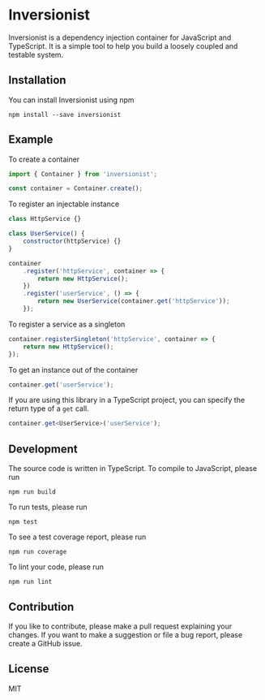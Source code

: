 # Inversionist

Inversionist is a dependency injection container for JavaScript and TypeScript. It is a simple tool to help you build a loosely coupled and testable system.

## Installation

You can install Inversionist using npm

```
npm install --save inversionist
```

## Example

To create a container

```js
import { Container } from 'inversionist';

const container = Container.create();
```

To register an injectable instance

```js
class HttpService {}
```

```js
class UserService() {
    constructor(httpService) {}
}
```

```js
container
    .register('httpService', container => {
        return new HttpService();
    })
    .register('userService', () => {
        return new UserService(container.get('httpService'));
    });
```

To register a service as a singleton

```js
container.registerSingleton('httpService', container => {
    return new HttpService();
});
```

To get an instance out of the container

```js
container.get('userService');
```

If you are using this library in a TypeScript project, you can specify the return type of a `get` call.

```ts
container.get<UserService>('userService');
```

## Development

The source code is written in TypeScript. To compile to JavaScript, please run

```
npm run build
```

To run tests, please run

```
npm test
```

To see a test coverage report, please run

```
npm run coverage
```

To lint your code, please run

```
npm run lint
```

## Contribution

If you like to contribute, please make a pull request explaining your changes. If you want to make a suggestion or file a bug report, please create a GitHub issue.

## License

MIT
